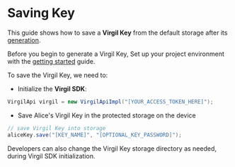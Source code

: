 # Saving Key

This guide shows how to save a **Virgil Key** from the default storage after its [generation](/docs/guides/virgil-key/generating-key.md).

Before you begin to generate a Virgil Key, Set up your project environment with the [getting started](/docs/guides/configuration/client-configuration.md) guide.

To save the Virgil Key, we need to:

- Initialize the **Virgil SDK**:

```java
VirgilApi virgil = new VirgilApiImpl("[YOUR_ACCESS_TOKEN_HERE]");
```

- Save Alice's Virgil Key in the protected storage on the device

```java
// save Virgil Key into storage
aliceKey.save("[KEY_NAME]", "[OPTIONAL_KEY_PASSWORD]");
```

Developers can also change the Virgil Key storage directory as needed, during Virgil SDK initialization.

